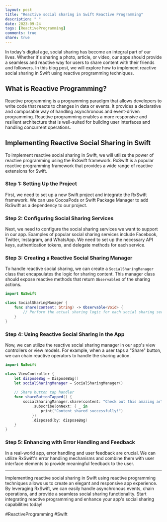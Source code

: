 ```yaml
---
layout: post
title: "Reactive social sharing in Swift Reactive Programming"
description: " "
date: 2023-09-24
tags: [ReactiveProgramming]
comments: true
share: true
---
```


In today's digital age, social sharing has become an integral part of our lives. Whether it's sharing a photo, article, or video, our apps should provide a seamless and reactive way for users to share content with their friends and followers. In this blog post, we will explore how to implement reactive social sharing in Swift using reactive programming techniques.

## What is Reactive Programming?

Reactive programming is a programming paradigm that allows developers to write code that reacts to changes in data or events. It provides a declarative and composable way of handling asynchronous and event-driven programming. Reactive programming enables a more responsive and resilient architecture that is well-suited for building user interfaces and handling concurrent operations.

## Implementing Reactive Social Sharing in Swift

To implement reactive social sharing in Swift, we will utilize the power of reactive programming using the RxSwift framework. RxSwift is a popular reactive programming framework that provides a wide range of reactive extensions for Swift.

### Step 1: Setting Up the Project

First, we need to set up a new Swift project and integrate the RxSwift framework. We can use CocoaPods or Swift Package Manager to add RxSwift as a dependency to our project.

### Step 2: Configuring Social Sharing Services

Next, we need to configure the social sharing services we want to support in our app. Examples of popular social sharing services include Facebook, Twitter, Instagram, and WhatsApp. We need to set up the necessary API keys, authentication tokens, and delegate methods for each service.

### Step 3: Creating a Reactive Social Sharing Manager

To handle reactive social sharing, we can create a `SocialSharingManager` class that encapsulates the logic for sharing content. This manager class should expose reactive methods that return `Observable`s of the sharing actions.

```swift
import RxSwift

class SocialSharingManager {
    func share(content: String) -> Observable<Void> {
        // Perform the actual sharing logic for each social sharing service
    }
}
```

### Step 4: Using Reactive Social Sharing in the App

Now, we can utilize the reactive social sharing manager in our app's view controllers or view models. For example, when a user taps a "Share" button, we can chain reactive operators to handle the sharing action.

```swift
import RxSwift

class ViewController {
    let disposeBag = DisposeBag()
    let socialSharingManager = SocialSharingManager()
    
    // Share button tap handler
    func shareButtonTapped() {
        socialSharingManager.share(content: "Check out this amazing article!")
            .subscribe(onNext: { _ in
                print("Content shared successfully!")
            })
            .disposed(by: disposeBag)
    }
}
```

### Step 5: Enhancing with Error Handling and Feedback

In a real-world app, error handling and user feedback are crucial. We can utilize RxSwift's error handling mechanisms and combine them with user interface elements to provide meaningful feedback to the user.

---

Implementing reactive social sharing in Swift using reactive programming techniques allows us to create an elegant and responsive app experience. By leveraging RxSwift, we can easily handle asynchronous events, chain operations, and provide a seamless social sharing functionality. Start integrating reactive programming and enhance your app's social sharing capabilities today!

#ReactiveProgramming #Swift